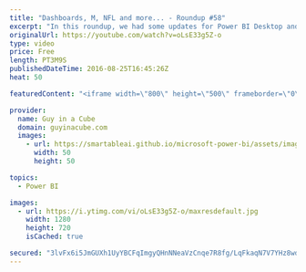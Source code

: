 ```yaml
---
title: "Dashboards, M, NFL and more... - Roundup #58"
excerpt: "In this roundup, we had some updates for Power BI Desktop and the Publisher for Excel. Also Avi Singh talks about how to personalize your dashboard. Chris Webb talks about how to avoid a potential refresh issue. Dustin Ryan gets us ready for the start of NFL and Fantasy Football!  How to Personalize"
originalUrl: https://youtube.com/watch?v=oLsE33g5Z-o
type: video
price: Free
length: PT3M9S
publishedDateTime: 2016-08-25T16:45:26Z
heat: 50

featuredContent: "<iframe width=\"800\" height=\"500\" frameborder=\"0\" src=\"https://www.youtube.com/embed/oLsE33g5Z-o\" allow=\"accelerometer; autoplay; encrypted-media; gyroscope; picture-in-picture\" allowfullscreen></iframe>"

provider:
  name: Guy in a Cube
  domain: guyinacube.com
  images:
    - url: https://smartableai.github.io/microsoft-power-bi/assets/images/organizations/guyinacube.com-50x50.jpg
      width: 50
      height: 50

topics:
  - Power BI

images:
  - url: https://i.ytimg.com/vi/oLsE33g5Z-o/maxresdefault.jpg
    width: 1280
    height: 720
    isCached: true

secured: "3lvFx6i5JmGUXh1UyYBCFqImgyQHnNNeaVzCnqe7R8fg/LqFkaqN7V7YHz8wdJHUCPTraCOYwq2Th/R72/H/X19g9pLLv2E7DDkWnHPG0utvqH8P5OyyDGyGt21sv2aBcuibEuLtc5aBfJpJaDatKkdhPsdJuKt6M2f4raYnc27a3FAhXxvYy9PrjNFV85/G7GXuTm02e80CJTkwo9Xs02cHtxxJoM3cEJvMgMSpRjLaIKUQpTfTsY3DZFLMbmbkwmDlwLoiKf5Ld57pIZEQkBJ9lrO3J+n0uTPVZv+hq5zmcy+ubEHVhFf5RMzVdaXHuIRTz+BTQSgfIPnFMbPoN6LxL2T2Ff0GQSVOn5nODxUaq+x4WO+pwFbvt1hJTS3ghqPikjNYNVhLs0Jps8B8CrLa1nvGabrJLRIUvkA4Ruw=;ASPWuf1JLsLt1oz4WpfFkg=="
---
```


